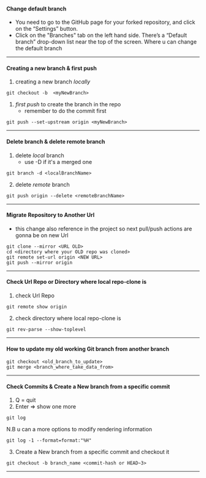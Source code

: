 #### Change default branch
- You need to go to the GitHub page for your forked repository, and click on the “Settings” button.
- Click on the "Branches" tab on the left hand side. There’s a “Default branch” drop-down list near the top of the screen. Where u can change the default branch
- --
####  Creating a new branch & first push
1. creating a new branch *locally*
```console
git checkout -b  <myNewBranch> 
```
1. *first push* to create the branch in the repo
	- remember to do the commit first
```console
git push --set-upstream origin <myNewBranch>
```
---
#### Delete branch & delete remote branch
1. delete *local* branch
	- use -D if it's a merged one 
```console
git branch -d <localBranchName> 
```
2. delete *remote* branch 
```console
git push origin --delete <remoteBranchName>
```
---
#### Migrate Repository to Another Url
- this change also reference in the project so next pull/push actions are gonna be on new Url
```console
git clone --mirror <URL OLD>
cd <directory where your OLD repo was cloned>
git remote set-url origin <NEW URL>
git push --mirror origin
```
---
#### Check Url Repo or Directory where local repo-clone is
1. check Url Repo
```console
git remote show origin
```
2. check directory where local repo-clone is
```console
git rev-parse --show-toplevel
```
---
#### How to update my old working Git branch from another branch
```console
git checkout <old_branch_to_update>
git merge <branch_where_take_data_from>
```
---
#### Check Commits & Create a New branch from a specific commit
1. Q = quit 
2.  Enter => show one more 
```console
git log
```
N.B u can a more options to modify rendering information
```console
git log -1 --format=format:"%H"
```
3. Create a New branch from a specific commit and checkout it 
```console
git checkout -b branch_name <commit-hash or HEAD~3>
```
---



